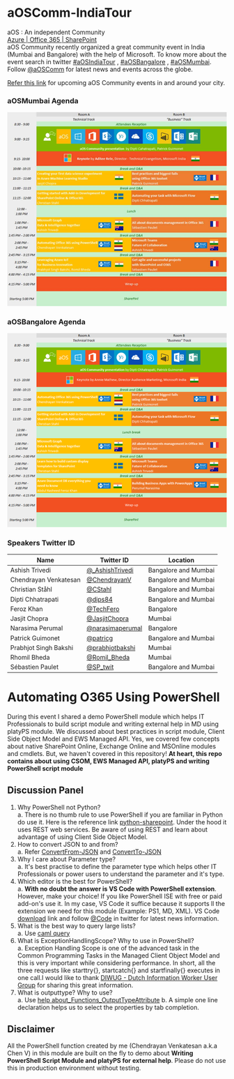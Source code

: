 # aOSComm-IndiaTour
aOS : An independent Community  
[Azure | Office 365 | SharePoint](http://aos.community/index.php/language/en/home/)  
aOS Community recently organized a great community event in India (Mumbai and Bangalore) with the help of Microsoft. To know more about the event search in twitter [#aOSIndiaTour](https://twitter.com/hashtag/aOSIndiaTour?src=hash) , [#aOSBangalore](https://twitter.com/hashtag/aOSBangalore?src=hash) , [#aOSMumbai](https://twitter.com/hashtag/aOSMumbai?src=hash). Follow [@aOSComm](https://twitter.com/aOSComm) for latest news and events across the globe.  

[Refer this link](https://www.eventbrite.fr/o/aos-community-12270024117) for upcoming aOS Community events in and around your city. 

### aOSMumbai Agenda
![Mumbai](https://github.com/ChendrayanV/aOSComm-IndiaTour/blob/master/images/Mumbai.jpg)

### aOSBangalore Agenda
![Bangalore](https://github.com/ChendrayanV/aOSComm-IndiaTour/blob/master/images/Bangalore.png)

### Speakers Twitter ID
Name | Twitter ID | Location
---- | ---------- | --------
Ashish Trivedi | [@_AshishTrivedi](https://twitter.com/_AshishTrivedi) | Bangalore and Mumbai
Chendrayan Venkatesan | [@ChendrayanV](https://twitter.com/ChendrayanV) | Bangalore and Mumbai
Christian Ståhl | [@CStahl](https://twitter.com/CStahl) | Bangalore and Mumbai
Dipti Chhatrapati | [@dips84](https://twitter.com/dips84) | Bangalore and Mumbai
Feroz Khan | [@TechFero](https://twitter.com/) | Bangalore
Jasjit Chopra | [@JasjitChopra](https://twitter.com/jasjitchopra) | Mumbai
Narasima Perumal | [@narasimaperumal](https://twitter.com/narasimaperumal) | Bangalore
Patrick Guimonet | [@patricg](https://twitter.com/patricg) | Bangalore and Mumbai
Prabhjot Singh Bakshi | [@prabhjotbakshi](https://twitter.com/prabhjotbakshi) | Mumbai
Rhomil Bheda | [@Romil_Bheda](https://twitter.com/Romil_Bheda) | Mumbai
Sébastien Paulet | [@SP_twit](https://twitter.com/SP_twit) | Bangalore and Mumbai

# Automating O365 Using PowerShell
During this event I shared a demo PowerShell module which helps IT Professionals to build 
script module and writing external help in MD using platyPS module. We discussed about best practices in 
script module, Client Side Object Model and EWS Managed API. Yes, we covered few concepts about native SharePoint Online, Exchange Online and MSOnline modules and cmdlets. But, we haven't covered in this repository! 
**At heart, this repo contains about using CSOM, EWS Managed API, platyPS and writing PowerShell script module**

## Discussion Panel
1. Why PowerShell not Python?  
a. There is no thumb rule to use PowerShell if you are familiar in Python do use it. Here is the reference link
[python-sharepoint](https://github.com/ox-it/python-sharepoint). Under the hood it uses REST web services. Be aware of using REST and learn about advantage of using Client Side Object Model.
2. How to convert JSON to and from?    
a. Refer [ConvertFrom-JSON](https://msdn.microsoft.com/powershell/reference/5.1/Microsoft.PowerShell.Utility/ConvertFrom-Json) and [ConvertTo-JSON](https://msdn.microsoft.com/powershell/reference/5.1/Microsoft.PowerShell.Utility/ConvertTo-Json)
3. Why I care about Parameter type?  
a. It's best practise to define the parameter type which helps other IT Professionals or power users
to understand the parameter and it's type. 
4. Which editor is the best for PowerShell?  
a. **With no doubt the answer is VS Code with PowerShell extension**. However, make your choice! If you like 
PowerShell ISE with free or paid add-on's use it. In my case, VS Code it suffice because it supports ll
the extension we need for this module (Example: PS1, MD, XML). VS Code [download]() link and follow [@Code]() in twitter for latest news information. 
5. What is the best way to query large lists?  
a. Use [caml query](https://msdn.microsoft.com/en-us/library/office/ee534956(v=office.14).aspx)
6. What is ExceptionHandlingScope? Why to use in PowerShell?  
a. Exception Handling Scope is one of the advanced task in the Common Programming Tasks in the Managed Client Object Model and this is very important while considering performance. In short, all the three requests like starttry{}, startcatch{} and startfinally{} executes in one call.I would like to thank [DIWUG - Dutch Information Worker User Group](http://www.diwug.nl/Pages/default.aspx) for sharing this great information. 
7. What is outputtype? Why to use?  
a. Use [help about_Functions_OutputTypeAttribute](https://msdn.microsoft.com/en-us/powershell/reference/5.1/microsoft.powershell.core/about/about_functions_outputtypeattribute)
b. A simple one line declaration helps us to select the properties by tab completion. 

## Disclaimer
All the PowerShell function created by me (Chendrayan Venkatesan a.k.a Chen V) in this module are built on the fly to demo about **Writing PowerShell
Script Module and platyPS for external help**. Please do not use this in production environment without testing. 